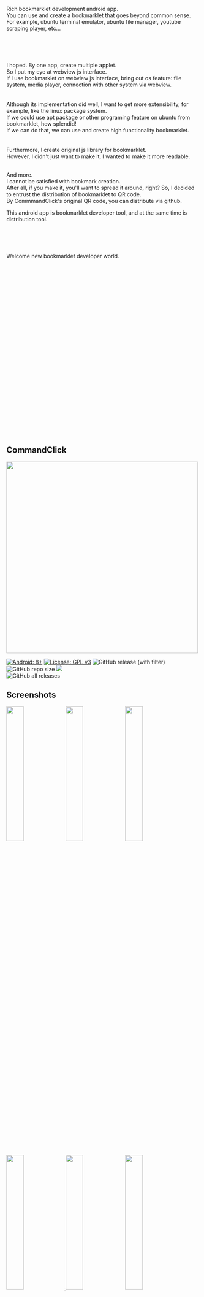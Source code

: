 


<br>    
<br>
<br>
<br>
<br>    
<br>
<br>
<br>

Rich bookmarklet development android app.  
You can use and create a bookmarklet that goes beyond common sense.  
For example, ubuntu terminal emulator, ubuntu file manager, youtube scraping player, etc...  

<br>
<br>
<br>

I hoped.
By one app, create multiple applet.  
So I put my eye at webview js interface.  
If I use bookmarklet on webview js interface, bring out os feature: file system, media player, connection with other system via webview.      
<br>
<br>
Although its implementation did well, I want to get more extensibility, for example, like the linux package system.   
If we could use apt package or other programing feature on ubuntu from bookmarklet, how splendid!   
If we can do that, we can use and create high functionality bookmarklet.  
<br>
<br>
Furthermore, I create original js library for bookmarklet.  
However, I didn't just want to make it, I wanted to make it more readable.
<br>
<br>

And more.  
I cannot be satisfied with bookmark creation.  
After all, if you make it, you'll want to spread it around, right?
So, I decided to entrust the distribution of bookmarklet to QR code.  
By CommmandClick's original QR code, you can distribute via github. 

This android app is bookmarklet developer tool, and at the same time is distribution tool.

<br>
<br>
<br>

Welcome new bookmarklet developer world.

<br>
<br>
<br>
<br>
<br>
<br>
<br>    
<br>
<br>
<br>
<br>    
<br>
<br>
<br>
<br>    
<br>
<br>
<br>
<br>    
<br>
<br>
<br>
<br>    
<br>
<br>
<br>

CommandClick
----

<img src="https://github.com/puutaro/CommandClick/assets/55217593/e4e6f75b-a35e-47f1-bb41-144d8ea88185" width="500">  


[![Android: 8+](https://img.shields.io/badge/Android-8+-blueviolet.svg?style=popout&logo=android)]((https://opensource.org/licenses/MIT))
[![License: GPL v3](https://img.shields.io/badge/License-GPLv3-blue.svg)](https://www.gnu.org/licenses/gpl-3.0)
![GitHub release (with filter)](https://img.shields.io/github/v/release/puutaro/CommandClick)
![GitHub repo size](https://img.shields.io/github/repo-size/puutaro/CommandClick)
<img src="https://img.shields.io/endpoint?url=https://apt.izzysoft.de/fdroid/api/v1/shield/com.mirfatif.permissionmanagerx&label=IzzyOnDroid&cacheSeconds=86400">  
![GitHub all releases](https://img.shields.io/github/downloads/puutaro/CommandClick/total)  


Screenshots
--------
<a href="https://github.com/user-attachments/assets/f80aaf8e-dce0-47d9-bbbb-b7bf5cc5b083"><img src="https://github.com/user-attachments/assets/f80aaf8e-dce0-47d9-bbbb-b7bf5cc5b083" width="30%" /></a>
<a href="https://github.com/puutaro/CommandClick/assets/55217593/2bed519f-1908-4d1d-bb75-4c455595998e"><img src="https://github.com/puutaro/CommandClick/assets/55217593/2bed519f-1908-4d1d-bb75-4c455595998e" width="30%" /></a>
<a href="https://github.com/puutaro/CommandClick/assets/55217593/2b04e38d-ba96-4194-85fc-d8302650bee6"><img src="https://github.com/puutaro/CommandClick/assets/55217593/2b04e38d-ba96-4194-85fc-d8302650bee6" width="30%" /></a>
<a href="https://github.com/puutaro/CommandClick/assets/55217593/101da895-a578-4667-b8e2-7728bbd9e568"><img src="https://github.com/puutaro/CommandClick/assets/55217593/101da895-a578-4667-b8e2-7728bbd9e568" width="30%" />
<a href="https://github.com/puutaro/CommandClick/assets/55217593/c8593de5-c408-4f05-ba5d-e611e6696537"><img src="https://github.com/puutaro/CommandClick/assets/55217593/c8593de5-c408-4f05-ba5d-e611e6696537" width="30%" /></a>
<a href="https://github.com/puutaro/commandclick-repository/assets/55217593/6f62911e-772c-4c04-8375-0998d1353612"><img src="https://github.com/puutaro/commandclick-repository/assets/55217593/6f62911e-772c-4c04-8375-0998d1353612" width="30%" /></a>
<!-- <a href="https://github.com/puutaro/CommandClick/assets/55217593/f4d1263e-c390-4e45-b26f-8ae103a4f73a"><img src="https://github.com/puutaro/CommandClick/assets/55217593/f4d1263e-c390-4e45-b26f-8ae103a4f73a" width="30%" /></a> -->
<!-- <a href="https://github.com/puutaro/CommandClick/assets/55217593/65aceaee-5f6e-418b-9423-26b39cf31ed5"><img src="https://github.com/puutaro/CommandClick/assets/55217593/65aceaee-5f6e-418b-9423-26b39cf31ed5" width="30%" /></a> -->
<!-- <a href="https://github.com/puutaro/CommandClick/assets/55217593/3f1df823-e4ee-45ff-aa2f-c17bec4752d7"><img src="https://github.com/puutaro/CommandClick/assets/55217593/3f1df823-e4ee-45ff-aa2f-c17bec4752d7" width="30%" /></a> -->


Bookmarklet Table
-----


<details>

<summary>Bookmarklet: <code>Ubuntu terminal</code>, ritch <code>QR</code> reader & creator, <code>youtube</code> scraping player, ubuntu file manager ...</summary>

<br>
<br>

`CommandClick` has multiple feature  by bookmarklet.   

<br>

Detail is bellow.

<br>

- In `CommandClick`, call bookmarklet `fannel`.

<br>


| Janre                               | fannel(bookmarklet) name                                                                                                                                                                                        |
|-------------------------------------|-----------------------------------------------------------------------------------------------------------------------------------------------------------------------------------------------------------------|
| File transfer                       | [builtin](https://github.com/puutaro/CommandClick/blob/master/USAGE.md#image-long-click) by QR reader                                          | 
| File transfer                       | [fileManager.js](https://github.com/puutaro/fileManager)                                                                                                                                                        | 
| Bookmarklet store                   | [builtin](https://github.com/puutaro/CommandClick/blob/master/USAGE.md#install-fannel)                                                                                                                          |
| Bookmarklet store                   | [fannelStore.js](https://github.com/puutaro/fannelStore)                                                                                                                                                        |
| Typing tool                         | [selectTyper](https://github.com/puutaro/selectTyper)                                                                                                                                                           |   
| Ubuntu terminal                     | [cmdTerminal.js](https://github.com/puutaro/CommandClick?tab=readme-ov-file#setup-ubuntu)                                                  | 
| Ubuntu terminal                     | [sshTerminal.js](https://github.com/puutaro/sshTerminal)                                     |  
| Music player                        | [cmdMusicPlayerU.js](https://github.com/puutaro/cmdMusicPlayerU)                                                                              |  
| Youtube scraping player             | [cmdYoutuberU.js](https://github.com/puutaro/cmdYoutuberU)                                                                                          |  
| Text to speech                      | textToSpeech.js (builtin)  |
| Text to speech player               | [ttsPlsyer.js](https://github.com/puutaro/ttsPlayer)  |
| pdf to text reader and player       | [txtPdfViewer.js](https://github.com/puutaro/txtPdfViewer)|
| total pdf to text reader and player | [ctsvViewer.js](https://github.com/puutaro/ctsvViewer)                                                                                           |
| News scraping player                | [newsSpeecher.js](https://github.com/puutaro/newsSpeecher)                                                                                                                                                      |
| Google calendar register            | [gCalendarFormatter.js](https://github.com/puutaro/gCalendarFormatter)                                                                                                                                          |
| Clip board formater                 | [clipFormatMaker.js](https://github.com/puutaro/clipFormatMaker)                                                                                                                                                |  
| Train route seacher                 | [japanRouteSeacher.js](https://github.com/puutaro/japanRouteSearcher)                                                                                                                                           |  
| File manager                        | [fileManager.js](https://github.com/puutaro/fileManager)                                                                                                                                                        |  
| Input support tool                  | [selectTyper.js](https://github.com/puutaro/selectTyper)                                                                                                                                                        |  
| Pocket web search                   | [webSearcher.js](https://github.com/puutaro/webSearcher)                                                                                                                                                        | 
| Gpt3.5 client                       | askGpt35.js (builtin)                                                                                                                                   |
| Gpt3.5 client                       | [cmdGpt35.js](https://github.com/puutaro/cmdGpt35)                                                                                                                                    |
| Ascii art maker                     | [image2AsciiArt.js](https://github.com/puutaro/image2AsciiArt)                                                                                                                                                  |  
| Gmail draft saver                   | [sendToGmail.js](https://github.com/puutaro/sendClipToGmail)                                                                                                                                                    |

</details>


App installation
-----  
- Android 8+

get it on bellow link  

<a href="https://github.com/puutaro/CommandClick/releases" target="_blank"><img src="https://img.shields.io/github/v/release/puutaro/CommandClick"  width="170"></a>　　

<a href="https://apt.izzysoft.de/fdroid/index/apk/com.puutaro.commandclick/" target="_blank"><img src="https://gitlab.com/IzzyOnDroid/repo/-/raw/master/assets/IzzyOnDroid.png" width="170"></a>　　

- This app not spyware.  Sometimes, it is detected by malware checkers because of the following.

> `ACCESS_FINE_LOCATION` -> Ths require WIFI setting via QR reader .  
> `READ_EXTERNAL_STORAGE` -> CommandClick base is file system.   
> This app data is saved to file. So, without this permission, CC is not feasible.

-> detail is [this issue](https://github.com/puutaro/CommandClick/issues/11)

### [Optional] Change WebView

By edge, webView javascript feature is limited.  
So, javascript not working, recommend to change by [google play](https://play.google.com/store/apps).

- I found this case in samsung galaxy.


Setup Ubuntu
------

By set ubuntu, you can use all bookmarklet.   
It enables without the need for `termux` or rooting.      
And more, create custom command for bookmarklet development.  


<img src="https://github.com/puutaro/CommandClick/assets/55217593/2406d8eb-b836-43eb-8dd0-1169c954e64b" width="400">  

-> [More detail](https://github.com/puutaro/CommandClick/blob/master/USAGE.md#setup-ubuntu)

Setup other bookmarklet (fannel)
------

[Procedure]

1. Long press right bottom gear button
2. Click `install_fannel`
3. Click sync button in left bottom sync button  
4. You can install `fannel` by clicking.

<img src="https://github.com/user-attachments/assets/a347990d-6988-4b0b-87cb-23d554a3328b" width="400">  


Bookmarklet Distribution
-------------------

Please follow bellow.

-> [Register fannel(bookmarklet) to repo](https://github.com/puutaro/commandclick-repository/tree/master?tab=readme-ov-file#your-fannel-register-condition).  

-> [Qr reader](https://github.com/puutaro/CommandClick/blob/master/USAGE.md#scan-qr)


Usage
------

<p>-> <a href="https://github.com/puutaro/CommandClick/blob/master/USAGE.md" target="_blank">USAGE.md</a></p> 


For bookmarklet developer
--------

### -> [Quick start shell](https://github.com/puutaro/quickStartShell?tab=readme-ov-file)

### -> [Reference](https://github.com/puutaro/CommandClick/blob/master/DEVELOPER.md)


Acknowledge
--------

Thanks to awesome [UserLand](https://github.com/CypherpunkArmory/UserLAnd) and [PRoot](https://github.com/proot-me/proot), which make this project possible.

